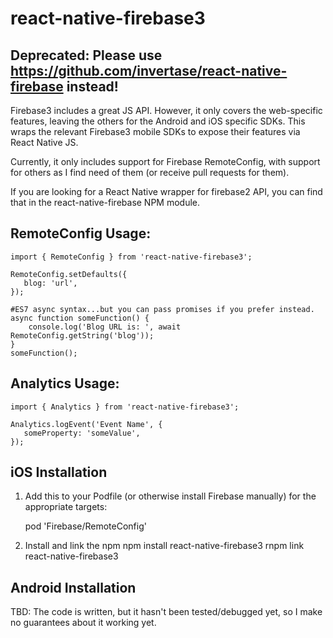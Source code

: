 # react-native-firebase3

## Deprecated: Please use https://github.com/invertase/react-native-firebase instead!


Firebase3 includes a great JS API. However, it only covers the web-specific features, leaving the others for the Android and iOS specific SDKs. This wraps the relevant Firebase3 mobile SDKs to expose their features via React Native JS.

Currently, it only includes support for Firebase RemoteConfig, with support for others as I find need of them (or receive pull requests for them).

If you are looking for a React Native wrapper for firebase2 API, you can find that in the react-native-firebase NPM module.

## RemoteConfig Usage:

    import { RemoteConfig } from 'react-native-firebase3';

    RemoteConfig.setDefaults({
       blog: 'url',
    });

    #ES7 async syntax...but you can pass promises if you prefer instead.
    async function someFunction() {
        console.log('Blog URL is: ', await RemoteConfig.getString('blog'));
    }
    someFunction();

## Analytics Usage:

    import { Analytics } from 'react-native-firebase3';

    Analytics.logEvent('Event Name', {
       someProperty: 'someValue',
    });


## iOS Installation

1) Add this to your Podfile (or otherwise install Firebase manually) for the appropriate targets:

    pod 'Firebase/RemoteConfig'

2) Install and link the npm
    npm install react-native-firebase3
    rnpm link react-native-firebase3

## Android Installation

TBD: The code is written, but it hasn't been tested/debugged yet, so I make no guarantees about it working yet.

